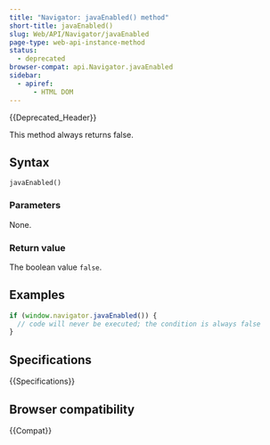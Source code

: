 ```yaml
---
title: "Navigator: javaEnabled() method"
short-title: javaEnabled()
slug: Web/API/Navigator/javaEnabled
page-type: web-api-instance-method
status:
  - deprecated
browser-compat: api.Navigator.javaEnabled
sidebar:
  - apiref:
      - HTML DOM
---
```


{{Deprecated_Header}}

This method always returns false.

## Syntax

```js-nolint
javaEnabled()
```

### Parameters

None.

### Return value

The boolean value `false`.

## Examples

```js
if (window.navigator.javaEnabled()) {
  // code will never be executed; the condition is always false
}
```

## Specifications

{{Specifications}}

## Browser compatibility

{{Compat}}
